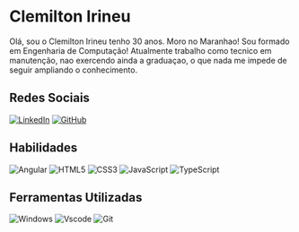 # Clemilton Irineu
Olá, sou o Clemilton Irineu tenho 30 anos.
Moro no Maranhao!
Sou formado em Engenharia de Computação!
Atualmente trabalho como tecnico em manutenção, nao exercendo ainda a graduaçao, o que nada me impede de seguir ampliando o conhecimento.

## Redes Sociais
[![LinkedIn](https://img.shields.io/badge/LinkedIn-0077B5?style=for-the-badge&logo=linkedin&logoColor=white)](www.linkedin.com/in/clemiltonazevedo)
[![GitHub](https://img.shields.io/badge/GitHub-100000?style=for-the-badge&logo=github&logoColor=white)](https://github.com/ClemiltonIrineu)

## Habilidades
![Angular](https://img.shields.io/badge/Angular-DD0031?style=for-the-badge&logo=angular&logoColor=white)
![HTML5](https://img.shields.io/badge/HTML5-E34F26?style=for-the-badge&logo=html5&logoColor=white)
![CSS3](https://img.shields.io/badge/CSS3-1572B6?style=for-the-badge&logo=css3&logoColor=white)
![JavaScript](https://img.shields.io/badge/JavaScript-F7DF1E?style=for-the-badge&logo=javascript&logoColor=black)
![TypeScript](https://img.shields.io/badge/TypeScript-007ACC?style=for-the-badge&logo=typescript&logoColor=white)

## Ferramentas Utilizadas
![Windows](https://img.shields.io/badge/Windows-000?style=for-the-badge&logo=windows&logoColor=2CA5E0)
![Vscode](https://img.shields.io/badge/Vscode-007ACC?style=for-the-badge&logo=visual-studio-code&logoColor=white)
![Git](https://img.shields.io/badge/GIT-E44C30?style=for-the-badge&logo=git&logoColor=white)
